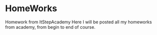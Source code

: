 # HomeWorks
Homework from ItStepAcademy
Here I will be posted all my homeworks from academy, from begin to end of course.
